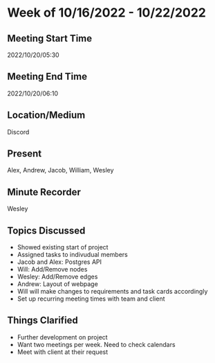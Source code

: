 # Week of 10/16/2022 - 10/22/2022

## Meeting Start Time

2022/10/20/05:30

## Meeting End Time

2022/10/20/06:10

## Location/Medium

Discord

## Present

Alex, Andrew, Jacob, William, Wesley

## Minute Recorder

Wesley

## Topics Discussed

<ul>
  <li>Showed existing start of project
  <li>Assigned tasks to indivudual members
  <li>Jacob and Alex: Postgres API
  <li>Will: Add/Remove nodes
  <li>Wesley: Add/Remove edges
  <li>Andrew: Layout of webpage
  <li>Will will make changes to requirements and task cards accordingly
  <li>Set up recurring meeting times with team and client
</ul>
  

## Things Clarified

<ul>
  <li>Further development on project</li>
  <li>Want two meetings per week. Need to check calendars</li>
  <li>Meet with client at their request</li>
</ul>
